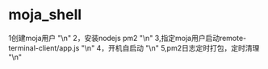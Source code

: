 # moja_shell
1创建moja用户  "\n"
2，安装nodejs  pm2  "\n" 
3,指定moja用户启动remote-terminal-client/app.js  "\n"
4，开机自启动 "\n"
5,pm2日志定时打包，定时清理  "\n"

